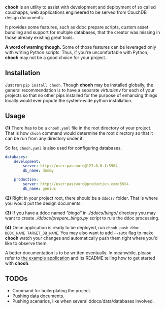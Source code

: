 **chooh** is an utility to assist with development and deployment
of so called couchapps, web applications engineered to be served from CouchDB
design documents.

It provides some features, such as ddoc prepare scripts, custom asset
bundling and support for multiple databases, that the creator was missing
in those already existing great tools.

**A word of warning though.** Some of those features can be leveraged only
with writing Python scripts. Thus, if you're uncomfortable with Python,
**chooh** may not be a good choice for your project.


## Installation

Just run `pip install chooh`. Though **chooh** may be installed globally,
the general recommendation is to have a separate _virtualenv_ for each of your
projects so that no other pips installed for the purpose of enhancing things
locally would ever popute the system-wide python installation.


## Usage

**(1)** There has to be a `chooh.yaml` file in the root directory of your
project. That is how `chooh` command would determine the root directory so that
it can be run from any directory under it.

So far, `chooh.yaml` is also used for configuring databases.

```yaml
databases:
    development:
        server: http://user:password@127.0.0.1:5984
        db_name: dummy

    production:
        server: http://user:password@production.com:5984
        db_name: genius
```

**(2)** Right in your project root, there should be a `ddocs/` folder.
That is where you would put the design documents.

**(3)** If you have a ddoc named _"bingo"_ in _./ddocs/bingo/_ directory you
may want to create _./ddocs/prepare\_bingo.py_ script to rule the ddoc
processing.

**(4)** Once application is ready to be deployed, run `chooh push ddoc DDOC_NAME TARGET_DB_NAME`.
You may also want to add `--auto` flag to make **chooh** watch your changes
and automatically push them right where you'd like to observe them.


A better documentation is to be written eventually. In meanwhile, please
refer to [the example application](https://github.com/mcmlxxxiii/chooh-demo)
and its README telling how to get started with **chooh**.


## TODOs

- Command for boilerplating the project.
- Pushing data documents.
- Pushing scenarios, like when several ddocs/data/databases involved.
